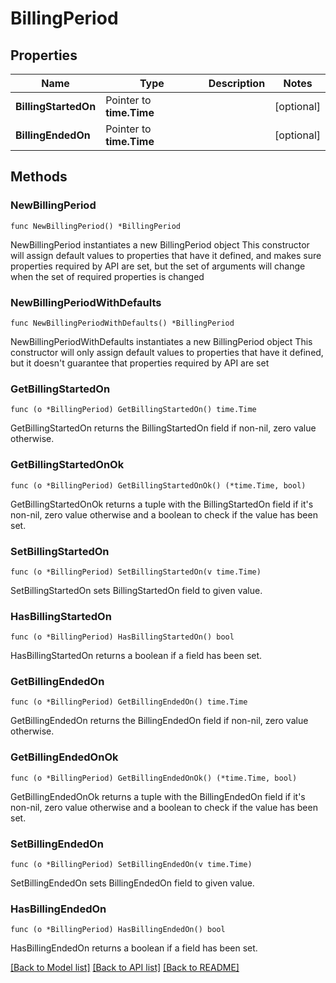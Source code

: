 # BillingPeriod

## Properties

Name | Type | Description | Notes
------------ | ------------- | ------------- | -------------
**BillingStartedOn** | Pointer to **time.Time** |  | [optional] 
**BillingEndedOn** | Pointer to **time.Time** |  | [optional] 

## Methods

### NewBillingPeriod

`func NewBillingPeriod() *BillingPeriod`

NewBillingPeriod instantiates a new BillingPeriod object
This constructor will assign default values to properties that have it defined,
and makes sure properties required by API are set, but the set of arguments
will change when the set of required properties is changed

### NewBillingPeriodWithDefaults

`func NewBillingPeriodWithDefaults() *BillingPeriod`

NewBillingPeriodWithDefaults instantiates a new BillingPeriod object
This constructor will only assign default values to properties that have it defined,
but it doesn't guarantee that properties required by API are set

### GetBillingStartedOn

`func (o *BillingPeriod) GetBillingStartedOn() time.Time`

GetBillingStartedOn returns the BillingStartedOn field if non-nil, zero value otherwise.

### GetBillingStartedOnOk

`func (o *BillingPeriod) GetBillingStartedOnOk() (*time.Time, bool)`

GetBillingStartedOnOk returns a tuple with the BillingStartedOn field if it's non-nil, zero value otherwise
and a boolean to check if the value has been set.

### SetBillingStartedOn

`func (o *BillingPeriod) SetBillingStartedOn(v time.Time)`

SetBillingStartedOn sets BillingStartedOn field to given value.

### HasBillingStartedOn

`func (o *BillingPeriod) HasBillingStartedOn() bool`

HasBillingStartedOn returns a boolean if a field has been set.

### GetBillingEndedOn

`func (o *BillingPeriod) GetBillingEndedOn() time.Time`

GetBillingEndedOn returns the BillingEndedOn field if non-nil, zero value otherwise.

### GetBillingEndedOnOk

`func (o *BillingPeriod) GetBillingEndedOnOk() (*time.Time, bool)`

GetBillingEndedOnOk returns a tuple with the BillingEndedOn field if it's non-nil, zero value otherwise
and a boolean to check if the value has been set.

### SetBillingEndedOn

`func (o *BillingPeriod) SetBillingEndedOn(v time.Time)`

SetBillingEndedOn sets BillingEndedOn field to given value.

### HasBillingEndedOn

`func (o *BillingPeriod) HasBillingEndedOn() bool`

HasBillingEndedOn returns a boolean if a field has been set.


[[Back to Model list]](../README.md#documentation-for-models) [[Back to API list]](../README.md#documentation-for-api-endpoints) [[Back to README]](../README.md)


